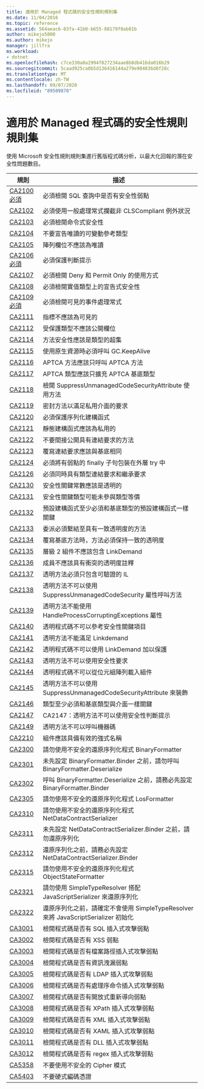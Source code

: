 ```yaml
---
title: 適用於 Managed 程式碼的安全性規則規則集
ms.date: 11/04/2016
ms.topic: reference
ms.assetid: 564aeac6-03fa-41b0-b655-88179f0ab01b
author: mikejo5000
ms.author: mikejo
manager: jillfra
ms.workload:
- dotnet
ms.openlocfilehash: c7ce330a8a2994f827234aae8b8db416da016b29
ms.sourcegitcommit: 5caad925ca0b5d136416144a279e984836d8f28c
ms.translationtype: MT
ms.contentlocale: zh-TW
ms.lasthandoff: 09/07/2020
ms.locfileid: "89509870"
---
```

# <a name="security-rules-rule-set-for-managed-code"></a>適用於 Managed 程式碼的安全性規則規則集

使用 Microsoft 安全性規則規則集進行舊版程式碼分析，以最大化回報的潛在安全性問題數目。

|規則|描述|
|----------|-----------------|
|[CA2100 必須](../code-quality/ca2100.md)|必須檢閱 SQL 查詢中是否有安全性弱點|
|[CA2102](../code-quality/ca2102.md)|必須使用一般處理常式攔截非 CLSCompliant 例外狀況|
|[CA2103](../code-quality/ca2103.md)|必須檢閱命令式安全性|
|[CA2104](../code-quality/ca2104.md)|不要宣告唯讀的可變動參考類型|
|[CA2105](../code-quality/ca2105.md)|陣列欄位不應該為唯讀|
|[CA2106 必須](../code-quality/ca2106.md)|必須保護判斷提示|
|[CA2107](../code-quality/ca2107.md)|必須檢閱 Deny 和 Permit Only 的使用方式|
|[CA2108](../code-quality/ca2108.md)|必須檢閱實值類型上的宣告式安全性|
|[CA2109 必須](../code-quality/ca2109.md)|必須檢閱可見的事件處理常式|
|[CA2111](../code-quality/ca2111.md)|指標不應該為可見的|
|[CA2112](../code-quality/ca2112.md)|受保護類型不應該公開欄位|
|[CA2114](../code-quality/ca2114.md)|方法安全性應該是類型的超集|
|[CA2115](../code-quality/ca2115.md)|使用原生資源時必須呼叫 GC.KeepAlive|
|[CA2116](../code-quality/ca2116.md)|APTCA 方法應該只呼叫 APTCA 方法|
|[CA2117](../code-quality/ca2117.md)|APTCA 類型應該只擴充 APTCA 基底類型|
|[CA2118](../code-quality/ca2118.md)|檢閱 SuppressUnmanagedCodeSecurityAttribute 使用方法|
|[CA2119](../code-quality/ca2119.md)|密封方法以滿足私用介面的要求|
|[CA2120](../code-quality/ca2120.md)|必須保護序列化建構函式|
|[CA2121](../code-quality/ca2121.md)|靜態建構函式應該為私用的|
|[CA2122](../code-quality/ca2122.md)|不要間接公開具有連結要求的方法|
|[CA2123](../code-quality/ca2123.md)|覆寫連結要求應該與基底相同|
|[CA2124](../code-quality/ca2124.md)|必須將有弱點的 finally 子句包裝在外層 try 中|
|[CA2126](../code-quality/ca2126.md)|必須同時具有類型連結要求和繼承要求|
|[CA2130](../code-quality/ca2130.md)|安全性關鍵常數應該是透明的|
|[CA2131](../code-quality/ca2131.md)|安全性關鍵類型可能未參與類型等價|
|[CA2132](../code-quality/ca2132.md)|預設建構函式至少必須和基底類型的預設建構函式一樣關鍵|
|[CA2133](../code-quality/ca2133.md)|委派必須繫結至具有一致透明度的方法|
|[CA2134](../code-quality/ca2134.md)|覆寫基底方法時，方法必須保持一致的透明度|
|[CA2135](../code-quality/ca2135.md)|層級 2 組件不應該包含 LinkDemand|
|[CA2136](../code-quality/ca2136.md)|成員不應該具有衝突的透明度註釋|
|[CA2137](../code-quality/ca2137.md)|透明方法必須只包含可驗證的 IL|
|[CA2138](../code-quality/ca2138.md)|透明方法不可以使用 SuppressUnmanagedCodeSecurity 屬性呼叫方法|
|[CA2139](../code-quality/ca2139.md)|透明方法不能使用 HandleProcessCorruptingExceptions 屬性|
|[CA2140](../code-quality/ca2140.md)|透明程式碼不可以參考安全性關鍵項目|
|[CA2141](../code-quality/ca2141.md)|透明方法不能滿足 Linkdemand|
|[CA2142](../code-quality/ca2142.md)|透明程式碼不可以使用 LinkDemand 加以保護|
|[CA2143](../code-quality/ca2143.md)|透明方法不可以使用安全性要求|
|[CA2144](../code-quality/ca2144.md)|透明程式碼不可以從位元組陣列載入組件|
|[CA2145](../code-quality/ca2145.md)|透明方法不可以使用 SuppressUnmanagedCodeSecurityAttribute 來裝飾|
|[CA2146](../code-quality/ca2146.md)|類型至少必須和基底類型與介面一樣關鍵|
|[CA2147](../code-quality/ca2147.md)|CA2147：透明方法不可以使用安全性判斷提示|
|[CA2149](../code-quality/ca2149.md)|透明方法不可以呼叫機器碼|
|[CA2210](../code-quality/ca2210.md)|組件應該具備有效的強式名稱|
|[CA2300](ca2300.md)|請勿使用不安全的還原序列化程式 BinaryFormatter|
|[CA2301](ca2301.md)|未先設定 BinaryFormatter.Binder 之前，請勿呼叫 BinaryFormatter.Deserialize|
|[CA2302](ca2302.md)|呼叫 BinaryFormatter.Deserialize 之前，請務必先設定 BinaryFormatter.Binder|
|[CA2305](ca2305.md)|請勿使用不安全的還原序列化程式 LosFormatter|
|[CA2310](ca2310.md)|請勿使用不安全的還原序列化程式 NetDataContractSerializer|
|[CA2311](ca2311.md)|未先設定 NetDataContractSerializer.Binder 之前，請勿還原序列化|
|[CA2312](ca2312.md)|還原序列化之前，請務必先設定 NetDataContractSerializer.Binder|
|[CA2315](ca2315.md)|請勿使用不安全的還原序列化程式 ObjectStateFormatter|
|[CA2321](ca2321.md)|請勿使用 SimpleTypeResolver 搭配 JavaScriptSerializer 來還原序列化|
|[CA2322](ca2322.md)|還原序列化之前，請確定不會使用 SimpleTypeResolver 來將 JavaScriptSerializer 初始化|
|[CA3001](../code-quality/ca3001.md)|檢閱程式碼是否有 SQL 插入式攻擊弱點|
|[CA3002](../code-quality/ca3002.md)|檢閱程式碼是否有 XSS 弱點|
|[CA3003](../code-quality/ca3003.md)|檢閱程式碼是否有檔案路徑插入式攻擊弱點|
|[CA3004](../code-quality/ca3004.md)|檢閱程式碼是否有資訊洩漏弱點|
|[CA3005](../code-quality/ca3005.md)|檢閱程式碼是否有 LDAP 插入式攻擊弱點|
|[CA3006](../code-quality/ca3006.md)|檢閱程式碼是否有處理序命令插入式攻擊弱點|
|[CA3007](../code-quality/ca3007.md)|檢閱程式碼是否有開放式重新導向弱點|
|[CA3008](../code-quality/ca3008.md)|檢閱程式碼是否有 XPath 插入式攻擊弱點|
|[CA3009](../code-quality/ca3009.md)|檢閱程式碼是否有 XML 插入式攻擊弱點|
|[CA3010](../code-quality/ca3010.md)|檢閱程式碼是否有 XAML 插入式攻擊弱點|
|[CA3011](../code-quality/ca3011.md)|檢閱程式碼是否有 DLL 插入式攻擊弱點|
|[CA3012](../code-quality/ca3012.md)|檢閱程式碼是否有 regex 插入式攻擊弱點|
|[CA5358](../code-quality/ca5358.md)|不要使用不安全的 Cipher 模式|
|[CA5403](../code-quality/ca5403.md)|不要硬式編碼憑證|
